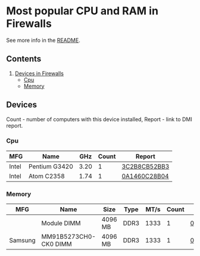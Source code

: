 Most popular CPU and RAM in Firewalls
=====================================

See more info in the [README](https://github.com/linuxhw/DMI).

Contents
--------

1. [ Devices in Firewalls ](#devices)
   * [ Cpu ](#cpu)
   * [ Memory ](#memory)

Devices
-------

Count  - number of computers with this device installed,
Report - link to DMI report.

### Cpu

| MFG        | Name                             | GHz  | Count | Report |
|------------|----------------------------------|------|-------|--------|
| Intel      | Pentium G3420                    | 3.20 | 1     | [3C2B8CB52BB3](<Firewall/Sophos/SG/SG/3C2B8CB52BB3>) |
| Intel      | Atom C2358                       | 1.74 | 1     | [0A1460C28B04](<Firewall/Sophos/SG/SG/0A1460C28B04>) |

### Memory

| MFG        | Name                         | Size     | Type | MT/s | Count | Report |
|------------|------------------------------|----------|------|------|-------|--------|
|            | Module DIMM                  | 4096 MB  | DDR3 | 1333 | 1     | [0A1460C28B04](<Firewall/Sophos/SG/SG/0A1460C28B04>) |
| Samsung    | MM91B5273CH0-CK0 DIMM        | 4096 MB  | DDR3 | 1333 | 1     | [0A1460C28B04](<Firewall/Sophos/SG/SG/0A1460C28B04>) |

